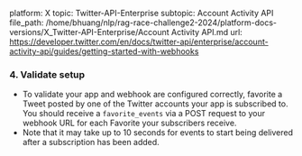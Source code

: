 platform: X
topic: Twitter-API-Enterprise
subtopic: Account Activity API
file_path: /home/bhuang/nlp/rag-race-challenge2-2024/platform-docs-versions/X_Twitter-API-Enterprise/Account Activity API.md
url: https://developer.twitter.com/en/docs/twitter-api/enterprise/account-activity-api/guides/getting-started-with-webhooks

### 4\. Validate setup

* To validate your app and webhook are configured correctly, favorite a Tweet posted by one of the Twitter accounts your app is subscribed to. You should receive a `favorite_events` via a POST request to your webhook URL for each Favorite your subscribers receive.
* Note that it may take up to 10 seconds for events to start being delivered after a subscription has been added.